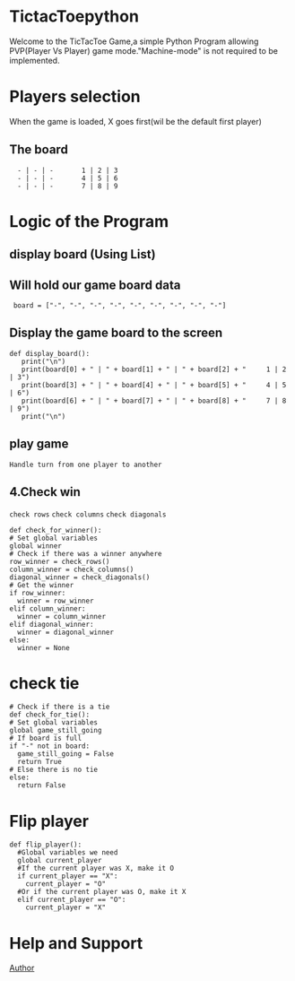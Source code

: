 # TictacToepython
Welcome to the TicTacToe Game,a simple Python Program allowing PVP(Player Vs Player) game mode."Machine-mode" is not required to be implemented.

# Players selection
When the game is loaded, X goes first(wil be the default first player)

## The board


      - | - | -       1 | 2 | 3
      - | - | -       4 | 5 | 6
      - | - | -       7 | 8 | 9
      
# Logic of the Program
  ## display board (Using List)
  ## Will hold our game board data
``  board = ["-", "-", "-",
         "-", "-", "-",
         "-", "-", "-"]
``

## Display the game board to the screen
```
def display_board():
   print("\n")
   print(board[0] + " | " + board[1] + " | " + board[2] + "     1 | 2 | 3")
   print(board[3] + " | " + board[4] + " | " + board[5] + "     4 | 5 | 6")
   print(board[6] + " | " + board[7] + " | " + board[8] + "     7 | 8 | 9")
   print("\n")
```
## play game
    Handle turn from one player to another
## 4.Check win
  `check rows`
  `check columns`
  `check diagonals`
  
  ```
  def check_for_winner():
  # Set global variables
  global winner
  # Check if there was a winner anywhere
  row_winner = check_rows()
  column_winner = check_columns()
  diagonal_winner = check_diagonals()
  # Get the winner
  if row_winner:
    winner = row_winner
  elif column_winner:
    winner = column_winner
  elif diagonal_winner:
    winner = diagonal_winner
  else:
    winner = None

```
# check tie
  ```
  # Check if there is a tie
def check_for_tie():
  # Set global variables
  global game_still_going
  # If board is full
  if "-" not in board:
    game_still_going = False
    return True
  # Else there is no tie
  else:
    return False
 ```


# Flip player
```#Flip the current player from X to O, or O to X
def flip_player():
  #Global variables we need
  global current_player
  #If the current player was X, make it O
  if current_player == "X":
    current_player = "O"
  #Or if the current player was O, make it X
  elif current_player == "O":
    current_player = "X"
 ```
    
 
# Help and Support
  [Author](https://www.linkedin.com/in/arkhaminferno/)
